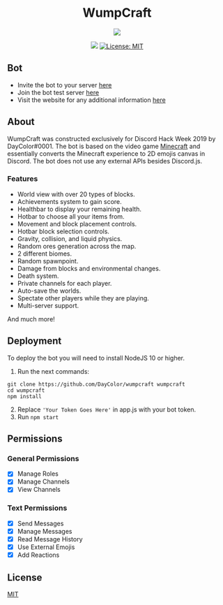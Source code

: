 <h1 align="center">WumpCraft</h1>
<p align="center">
  <img src="https://raw.githubusercontent.com/DayColor/wumpcraft/master/assets/header.png?token=AJBO3S5JYVPP4K4E2AW25C25D5ENU"/>
</p>
<p align="center">
  <img src="https://img.shields.io/badge/version-1.0.0-blue.svg?cacheSeconds=2592000" />
  <a href="LICENSE">
    <img alt="License: MIT" src="https://img.shields.io/badge/License-MIT-yellow.svg" target="_blank" />
  </a>
</p>

## Bot
* Invite the bot to your server [here](https://discordapp.com/oauth2/authorize?client_id=592667565898334208&scope=bot&permissions=268774480)
* Join the bot test server [here](https://discord.gg/VUu7zSF)
* Visit the website for any additional information [here](https://wumpuscraft.xyz)

## About
WumpCraft was constructed exclusively for Discord Hack Week 2019 by DayColor#0001.
The bot is based on the video game [Minecraft](https://www.minecraft.net/en-us/) and essentially converts the Minecraft experience to 2D emojis canvas in Discord.
The bot does not use any external APIs besides Discord.js.
### Features
* World view with over 20 types of blocks.
* Achievements system to gain score.
* Healthbar to display your remaining health.
* Hotbar to choose all your items from.
* Movement and block placement controls.
* Hotbar block selection controls.
* Gravity, collision, and liquid physics.
* Random ores generation across the map.
* 2 different biomes.
* Random spawnpoint.
* Damage from blocks and environmental changes.
* Death system.
* Private channels for each player.
* Auto-save the worlds.
* Spectate other players while they are playing.
* Multi-server support.

And much more!

## Deployment
To deploy the bot you will need to install NodeJS 10 or higher.
1. Run the next commands:
```console
git clone https://github.com/DayColor/wumpcraft wumpcraft
cd wumpcraft
npm install
```
2. Replace ```'Your Token Goes Here'``` in app.js with your bot token.
3. Run ```npm start```

## Permissions
### General Permissions
- [x] Manage Roles
- [x] Manage Channels
- [x] View Channels

### Text Permissions
- [x] Send Messages
- [x] Manage Messages
- [x] Read Message History
- [x] Use External Emojis
- [x] Add Reactions

## License
[MIT](LICENSE)
